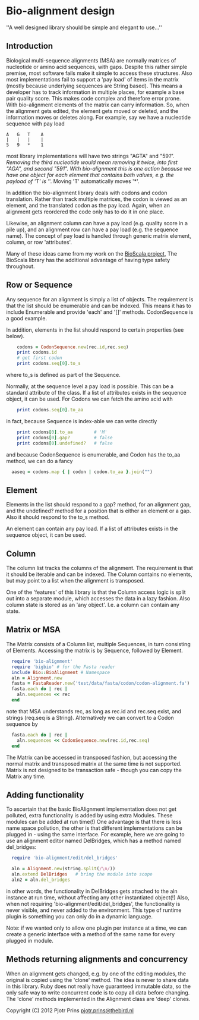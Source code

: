 # Bio-alignment design

''A well designed library should be simple and elegant to use...''

## Introduction

Biological multi-sequence alignments (MSA) are normally matrices of
nucleotide or amino acid sequences, with gaps. Despite this rather
simple premise, most software fails make it simple to access these
structures. Also most implementations fail to support a 'pay load' of
items in the matrix (mostly because underlying sequences are String
based). This means a developer has to track information in multiple
places, for example a base pair quality score. This makes code complex
and therefore error prone. With bio-alignment elements of the matrix
can carry information. So, when the alignment gets edited,
the element gets moved or deleted, and the information moves or
deletes along. For example,
say we have a nucleotide sequence with pay load

    A   G   T    A
    |   |   |    |
    5   9   *    1

most library implementations will have two strings "AGTA" and "59*1".
Removing the third nucleotide would mean removing it twice, into first
"AGA", and second "591". With bio-alignment this is one action because we
have one object for each element that contains both values, e.g. the
payload of 'T' is '*'. Moving 'T' automatically moves '*'.

In addition the bio-alignment library deals with codons and codon translation.
Rather than track multiple matrices, the codon is viewed as an element,
and the translated codon as the pay load. Again, when an alignment gets
reordered the code only has to do it in one place.

Likewise, an alignment column can have a pay load (e.g. quality score
in a pile up), and an alignment row can have a pay load (e.g. the
sequence name). The concept of pay load is handled through generic
matrix element, column, or row 'attributes'.

Many of these ideas came from my work on the [BioScala
project](https://github.com/pjotrp/bioscala/blob/master/doc/design.txt),
The BioScala library has the additional advantage of having type
safety throughout.

## Row or Sequence

Any sequence for an alignment is simply a list of objects. The
requirement is that the list should be enumerable and can be indexed. This means
it has to include Enumerable and provide 'each' and '[]' methods. CodonSequence 
is a good example.

In addition, elements in the list should respond to certain properties (see
below). 

```ruby
    codons = CodonSequence.new(rec.id,rec.seq)
    print codons.id
    # get first codon
    print codons.seq[0].to_s
```

where to_s is defined as part of the Sequence.

Normally, at the sequence level a pay load is possible. This can be a standard
attribute of the class. If a list of attributes exists in the
sequence object, it can be used. For Codons we can fetch the amino
acid with

```ruby
    print codons.seq[0].to_aa
```

in fact, because Sequence is index-able we can write directly

```ruby
    print codons[0].to_aa        # 'M'
    print codons[0].gap?         # false
    print codons[0].undefined?   # false
```

and because CodonSequence is enumerable, and Codon has the to_aa method, we can
do a fancy

```ruby
  aaseq = codons.map { | codon | codon.to_aa }.join("")
```

## Element

Elements in the list should respond to a gap? method, for an alignment
gap, and the undefined? method for a position that is either an
element or a gap. Also it should respond to the to_s method.

An element can contain any pay load.  If a list of attributes exists
in the sequence object, it can be used.

## Column

The column list tracks the columns of the alignment. The requirement
is that it should be iterable and can be indexed. The Column contains
no elements, but may point to a list when the alignment is transposed.

One of the 'features' of this library is that the Column access logic is 
split out into a separate module, which accesses the data in a lazy fashion. 
Also column state is stored as an 'any object'. I.e. a column can contain
any state.

## Matrix or MSA

The Matrix consists of a Column list, multiple Sequences, in turn
consisting of Elements. Accessing the matrix is by Sequence, followed
by Element.

```ruby
  require 'bio-alignment'
  require 'bigbio' # for the Fasta reader
  include Bio::BioAlignment # Namespace
  aln = Alignment.new
  fasta = FastaReader.new('test/data/fasta/codon/codon-alignment.fa')
  fasta.each do | rec |
    aln.sequences << rec
  end
```

note that MSA understands rec, as long as rec.id and rec.seq exist, and strings
(req.seq is a String). Alternatively we can convert to a Codon sequence by

```ruby
  fasta.each do | rec |
    aln.sequences << CodonSequence.new(rec.id,rec.seq)
  end
```

The Matrix can be accessed in transposed fashion, but accessing the normal
matrix and transposed matrix at the same time is not supported.  Matrix is not
designed to be transaction safe - though you can copy the Matrix any time.


## Adding functionality

To ascertain that the basic BioAlignment implementation does not get
polluted, extra functionality is added by using extra Modules. These
modules can be added at run time(!) One advantage is that there is
less name space pollution, the other is that different implementations
can be plugged in - using the same interface. For example, here we are
going to use an alignment editor named DelBridges, which has a method
named del_bridges:

```ruby
  require 'bio-alignment/edit/del_bridges'

  aln = Alignment.new(string.split(/\n/))
  aln.extend DelBridges   # bring the module into scope
  aln2 = aln.del_bridges
```

in other words, the functionality in DelBridges gets attached to the
aln instance at run time, without affecting any other instantiated
object(!) Also, when not requiring 'bio-alignment/edit/del_bridges',
the functionality is never visible, and never added to the
environment. This type of runtime plugin is something you can only do
in a dynamic language.

Note: if we wanted only to allow one plugin per instance at a time, we can
create a generic interface with a method of the same name for every
plugged in module. 

## Methods returning alignments and concurrency

When an alignment gets changed, e.g. by one of the editing modules, the
original is copied using the 'clone' method. The idea is never to share data in
this library. Ruby does not really have guaranteed immutable data, so the only
safe way to write concurrent code is to copy all data before changing. The
'clone' methods implemented in the Alignment class are 'deep' clones.

Copyright (C) 2012 Pjotr Prins <pjotr.prins@thebird.nl>
